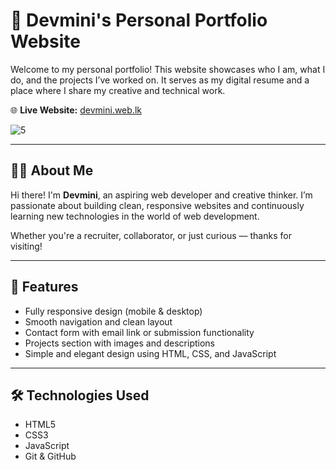 # 🌟 Devmini's Personal Portfolio Website

Welcome to my personal portfolio! This website showcases who I am, what I do, and the projects I’ve worked on. It serves as my digital resume and a place where I share my creative and technical work.

🌐 **Live Website:** [devmini.web.lk](http://devmini.web.lk)


![5](https://github.com/user-attachments/assets/065482b6-f226-433d-8862-d8faf686628d)




---

## 👩‍💻 About Me

Hi there! I'm **Devmini**, an aspiring web developer and creative thinker. I’m passionate about building clean, responsive websites and continuously learning new technologies in the world of web development.

Whether you're a recruiter, collaborator, or just curious — thanks for visiting!

---

## 🚀 Features

- Fully responsive design (mobile & desktop)
- Smooth navigation and clean layout
- Contact form with email link or submission functionality
- Projects section with images and descriptions
- Simple and elegant design using HTML, CSS, and JavaScript

---

## 🛠️ Technologies Used

- HTML5
- CSS3
- JavaScript 
- Git & GitHub





